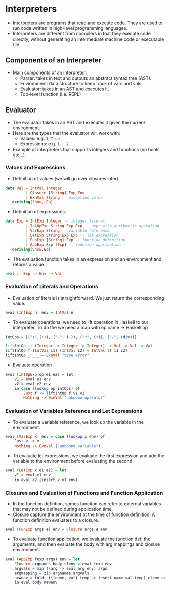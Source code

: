 # Interpreters 
* Interpreters are programs that read and execute code. They are used to run code written in high-level programming languages.
* Interpreters are different from compilers in that they execute code directly, without generating an intermediate machine code or executable file.

## Components of an Interpreter
* Main components of an interpreter: 
    * Parser: takes in text and outputs an abstract syntax tree (AST).
    * Environment: data structure to keep track of vars and vals.  
    * Evaluator: takes in an AST and executes it.
    * Top-level function (i.e. REPL)

## Evaluator 
* The evaluator takes in an AST and executes it given the current environment.
* Here are the types that the evaluator will work with:
    * Values: e.g. `1`, `True`
    * Expressions: e.g. `1 + 2`
* Example of interpreters that supports integers and functions (no bools etc...)
### Values and Expressions
* Definition of values (we will go over closures later)
```haskell
data Val = IntVal Integer
         | Closure [String] Exp Env
         | ExnVal String -- exception value
   deriving(Show, Eq)
```
* Definition of expressions: 
```haskell
data Exp = IntExp Integer -- integer literal
         | IntOpExp String Exp Exp -- expr with arithmetic operation
         | VarExp String -- variable reference
         | LetExp String Exp Exp -- let expression
         | FunExp [String] Exp -- function definition
         | AppExp Exp [Exp] -- function application
   deriving(Show,Eq)
``` 
* The evaluation function takes in an expression and an environment and returns a value.
```haskell
eval :: Exp -> Env -> Val
```

### Evaluation of Literals and Operations
* Evaluation of literals is straightforward. We just return the corresponding value.
```haskell
eval (IntExp n) env = IntVal n
``` 
* To evaluate operations, we need to lift operation in Haskell to our interpreter. To do the we need a map with op name -> Haskell op 
```haskell
intOps = [("+",(+)), ("-", (-)), ("*", (*)), ("/", (div))]

liftIntOp :: (Integer -> Integer -> Integer) -> Val -> Val -> Val
liftIntOp f (IntVal i1) (IntVal i2) = IntVal (f i1 i2)
liftIntOp _ _ _ = ExnVal "type error"
```
* Evaluate operation
```haskell
eval (IntOpExp op e1 e2) = let
    v1 = eval e1 env
    v2 = eval e2 env
    in case (lookup op intOps) of
        Just f -> liftIntOp f v1 v2
        Nothing -> ExnVal "unknown operator"

```

### Evaluation of Variables Reference and Let Expressions
* To evaluate a variable reference, we look up the variable in the environment.
```haskell
eval (VarExp x) env = case (lookup x env) of
    Just v -> v
    Nothing -> ExnVal ("unbound variable")
```
* To evaluate let expressions, we evaluate the first expression and add the variable to the environment before evaluating the second
```haskell
eval (LetExp x e1 e2) = let
    v1 = eval e1 env
    in eval e2 (insert x v1 env)
```

### Closures and Evaluation of Functions and Function Application
* In the function defintion, somes function can refer to external variables that may not be defined during application time. 
* Closure capture the environment at the time of function definition. A function definition evaluates to a closure. 
```haskell
eval (FunExp args e) env = Closure args e env
```
* To evaluate function application, we evaluate the function def, the arguments, and then evaluate the body with arg mappings and closure environment.
```haskell
eval (AppExp fexp args) env = let 
    Closure argnames body clenv = eval fexp env
    argvals = map (\arg -> eval arg env) args
    argmapping = zip argnames argvals
    newenv = foldr (\(name, val) temp -> insert name val temp) clenv argmapping
    in eval body newenv
```